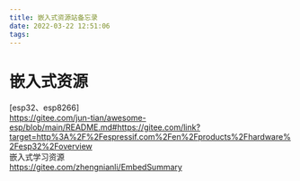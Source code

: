 ```yaml
---
title: 嵌入式资源站备忘录
date: 2022-03-22 12:51:06
tags:
---
```

# 嵌入式资源
<!--more-->

[esp32、esp8266]  
<https://gitee.com/jun-tian/awesome-esp/blob/main/README.md#https://gitee.com/link?target=http%3A%2F%2Fespressif.com%2Fen%2Fproducts%2Fhardware%2Fesp32%2Foverview>  
嵌入式学习资源  
<https://gitee.com/zhengnianli/EmbedSummary>

